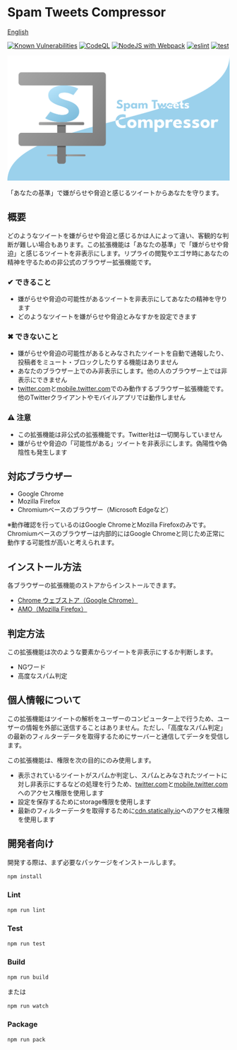# Spam Tweets Compressor

[English](README.md)

[![Known Vulnerabilities](https://snyk.io/test/github/Robot-Inventor/spam-tweets-compressor/badge.svg)](https://snyk.io/test/github/Robot-Inventor/spam-tweets-compressor/) [![CodeQL](https://github.com/Robot-Inventor/spam-tweets-compressor/actions/workflows/codeql-analysis.yml/badge.svg)](https://github.com/Robot-Inventor/spam-tweets-compressor/actions/workflows/codeql-analysis.yml) [![NodeJS with Webpack](https://github.com/Robot-Inventor/spam-tweets-compressor/actions/workflows/webpack.yml/badge.svg)](https://github.com/Robot-Inventor/spam-tweets-compressor/actions/workflows/webpack.yml) [![eslint](https://github.com/Robot-Inventor/spam-tweets-compressor/actions/workflows/eslint.yml/badge.svg)](https://github.com/Robot-Inventor/spam-tweets-compressor/actions/workflows/eslint.yml) [![test](https://github.com/Robot-Inventor/spam-tweets-compressor/actions/workflows/test.yml/badge.svg)](https://github.com/Robot-Inventor/spam-tweets-compressor/actions/workflows/test.yml)

![logo](image/logo.svg)

「あなたの基準」で嫌がらせや脅迫と感じるツイートからあなたを守ります。

## 概要

どのようなツイートを嫌がらせや脅迫と感じるかは人によって違い、客観的な判断が難しい場合もあります。この拡張機能は「あなたの基準」で「嫌がらせや脅迫」と感じるツイートを非表示にします。リプライの閲覧やエゴサ時にあなたの精神を守るための非公式のブラウザー拡張機能です。

### ✔ できること

- 嫌がらせや脅迫の可能性があるツイートを非表示にしてあなたの精神を守ります
- どのようなツイートを嫌がらせや脅迫とみなすかを設定できます

### ✖ できないこと

- 嫌がらせや脅迫の可能性があるとみなされたツイートを自動で通報したり、投稿者をミュート・ブロックしたりする機能はありません
- あなたのブラウザー上でのみ非表示にします。他の人のブラウザー上では非表示にできません
- [twitter.com](https://twitter.com)と[mobile.twitter.com](https://mobile.twitter.com)でのみ動作するブラウザー拡張機能です。他のTwitterクライアントやモバイルアプリでは動作しません

### ⚠ 注意

- この拡張機能は非公式の拡張機能です。Twitter社は一切関与していません
- 嫌がらせや脅迫の「可能性がある」ツイートを非表示にします。偽陽性や偽陰性も発生します

## 対応ブラウザー

- Google Chrome
- Mozilla Firefox
- Chromiumベースのブラウザー（Microsoft Edgeなど）

※動作確認を行っているのはGoogle ChromeとMozilla Firefoxのみです。Chromiumベースのブラウザーは内部的にはGoogle Chromeと同じため正常に動作する可能性が高いと考えられます。

## インストール方法

各ブラウザーの拡張機能のストアからインストールできます。

- [Chrome ウェブストア（Google Chrome）](https://chrome.google.com/webstore/detail/spam-tweets-compressor/ahbajmjkdmknfdkcppkginogfjmpefjf)
- [AMO（Mozilla Firefox）](https://addons.mozilla.org/ja/firefox/addon/spam-tweets-compressor/)

## 判定方法

この拡張機能は次のような要素からツイートを非表示にするか判断します。

- NGワード
- 高度なスパム判定

## 個人情報について

この拡張機能はツイートの解析をユーザーのコンピューター上で行うため、ユーザーの情報を外部に送信することはありません。ただし、「高度なスパム判定」の最新のフィルターデータを取得するためにサーバーと通信してデータを受信します。

この拡張機能は、権限を次の目的にのみ使用します。

- 表示されているツイートがスパムか判定し、スパムとみなされたツイートに対し非表示にするなどの処理を行うため、[twitter.com](https://twitter.com)と[mobile.twitter.com](https://mobile.twitter.com)へのアクセス権限を使用します
- 設定を保存するためにstorage権限を使用します
- 最新のフィルターデータを取得するために[cdn.statically.io](https://cdn.statically.io)へのアクセス権限を使用します

## 開発者向け

開発する際は、まず必要なパッケージをインストールします。

```powershell
npm install
```

### Lint

```powershell
npm run lint
```

### Test

```powershell
npm run test
```

### Build

```powershell
npm run build
```

または

```powershell
npm run watch
```

### Package

```powershell
npm run pack
```
